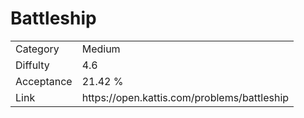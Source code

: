 # Battleship

<table>
    <tr>
        <td>Category</td>
        <td>Medium</td>
    </tr>
    <tr>
        <td>Diffulty</td>
        <td>4.6</td>
    </tr>
    <tr>
        <td>Acceptance</td>
        <td>21.42 %</td>
    </tr>
    <tr>
        <td>Link</td>
        <td>https://open.kattis.com/problems/battleship</td>
    </tr>
</table>